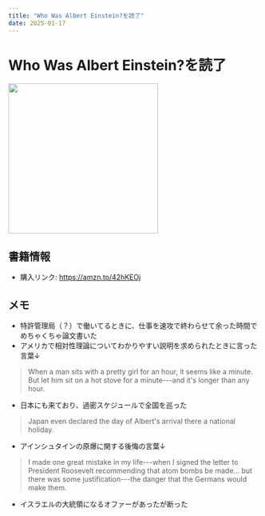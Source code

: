 ```yaml
---
title: "Who Was Albert Einstein?を読了"
date: 2025-01-17
---
```

# Who Was Albert Einstein?を読了
[<img src="https://m.media-amazon.com/images/I/91BX5S+-Z1L._SL1500_.jpg" width="300">](https://amzn.to/42hKEOj)
## 書籍情報
- 購入リンク: <https://amzn.to/42hKEOj>
## メモ
- 特許管理局（？）で働いてるときに、仕事を速攻で終わらせて余った時間でめちゃくちゃ論文書いた
- アメリカで相対性理論についてわかりやすい説明を求められたときに言った言葉↓
> When a man sits with a pretty girl for an hour, it seems like a minute. But let him sit on a hot stove for a minute---and it's longer than any hour.
- 日本にも来ており、過密スケジュールで全国を巡った
> Japan even declared the day of Albert's arrival there a national holiday.
- アインシュタインの原爆に関する後悔の言葉↓
> I made one great mistake in my life---when I signed the letter to President Roosevelt recommending that atom bombs be made... but there was some justification---the danger that the Germans would make them.
- イスラエルの大統領になるオファーがあったが断った